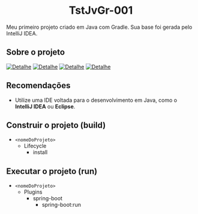 <h1 align="center"> 
    TstJvGr-001
</h1>

Meu primeiro projeto criado em Java com Gradle. Sua base foi gerada pelo IntelliJ IDEA.

## Sobre o projeto
[![Detalhe](https://img.shields.io/badge/Linguagem-Java_11.0.11-9b0e03.svg)](https://shields.io/)
[![Detalhe](https://img.shields.io/badge/Projeto-Gradle_Project-335599.svg)](https://shields.io/)
[![Detalhe](https://img.shields.io/badge/Group-com\.rodrigofentanes-006c67.svg)](https://shields.io/)
[![Detalhe](https://img.shields.io/badge/Dependências-|_-f9c067.svg)](https://shields.io/)

## Recomendações
-   Utilize uma IDE voltada para o desenvolvimento em Java, como o **IntelliJ IDEA** ou **Eclipse**.

## Construir o projeto (build)
-   `<nomeDoProjeto>`
    -   Lifecycle
        -   install

## Executar o projeto (run)
-   `<nomeDoProjeto>`
    -   Plugins
        -   spring-boot
            -   spring-boot:run



